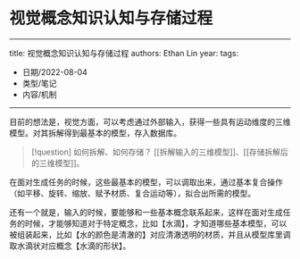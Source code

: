 # 视觉概念知识认知与存储过程


---
title: 视觉概念知识认知与存储过程
authors: Ethan Lin
year:
tags:
  - 日期/2022-08-04 
  - 类型/笔记 
  - 内容/机制 
---



目前的想法是，视觉方面，可以考虑通过外部输入，获得一些具有运动维度的三维模型。对其拆解得到最基本的模型，存入数据库。

> [!question] 
> 如何拆解、如何存储？
> [[拆解输入的三维模型]]、[[存储拆解后的三维模型]]。

在面对生成任务的时候，这些最基本的模型，可以调取出来，通过基本复合操作（如平移、旋转、缩放、赋予材质、复合运动等），拟合出所需的模型。

还有一个就是，输入的时候，要能够和一些基本概念联系起来，这样在面对生成任务的时候，才能够知道对于特定概念，比如【水滴】，才知道哪些基本模型，可以被组装起来，比如【水的颜色是清澈的】对应清澈透明的材质，并且从模型库里调取水滴状对应概念【水滴的形状】。
